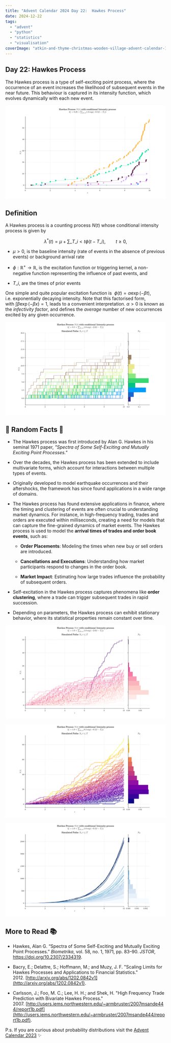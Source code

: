 ```yaml
---
title: "Advent Calendar 2024 Day 22:  Hawkes Process"
date: 2024-12-22
tags: 
  - "advent"
  - "python"
  - "statistics"
  - "visualisation"
coverImage: "atkin-and-thyme-christmas-wooden-village-advent-calendar-1024023_1-edited.jpg"
---
```


## Day 22: Hawkes Process

The Hawkes process is a type of self-exciting point process, where the occurrence of an event increases the likelihood of subsequent events in the near future. This behaviour is captured in its intensity function, which evolves dynamically with each new event.

![](images/hp07.png)

## Definition

A Hawkes process is a counting process $N(t)$ whose conditional intensity process is given by

$$\lambda^{\ast}(t) = \mu + \sum\_{T\_i <t} \phi(t-T\_i), \qquad t\geq 0,$$

- $\mu>0,$ is the baseline intensity (rate of events in the absence of previous events) or background arrival rate

- $\phi: \mathbb{R}^{+}\rightarrow \mathbb{R},$ is the excitation function or triggering kernel, a non-negative function representing the influence of past events, and​

- $T\_i,$ are the times of prior events

One simple and quite popular excitation function is  $\phi(t) = \alpha \exp(-\beta t)$, i.e. exponentially decaying intensity. Note that this factorised form, with $\int \beta \exp(-\beta x) = 1,$ leads to a convenient interpretation. $\alpha>0$ is known as the _infectivity factor_, and defines the _average_ number of new occurrences excited by any given occurrence.

![](images/hp00.png)

## 🔔 Random Facts 🔔

- The Hawkes process was first introduced by Alan G. Hawkes in his seminal 1971 paper, _"Spectra of Some Self-Exciting and Mutually Exciting Point Processes."_ 

- Over the decades, the Hawkes process has been extended to include multivariate forms, which account for interactions between multiple types of events.

- Originally developed to model earthquake occurrences and their aftershocks, the framework has since found applications in a wide range of domains.

- The Hawkes process has found extensive applications in finance, where the timing and clustering of events are often crucial to understanding market dynamics. For instance, in high-frequency trading, trades and orders are executed within milliseconds, creating a need for models that can capture the fine-grained dynamics of market events. The Hawkes process is used to model the **arrival times of trades and order book events**, such as:
    - **Order Placements**: Modeling the times when new buy or sell orders are introduced.
    
    - **Cancellations and Executions**: Understanding how market participants respond to changes in the order book.
    
    - **Market Impact**: Estimating how large trades influence the probability of subsequent orders.

- Self-excitation in the Hawkes process captures phenomena like **order clustering**, where a trade can trigger subsequent trades in rapid succession.

- Depending on parameters, the Hawkes process can exhibit stationary behavior, where its statistical properties remain constant over time.

![](images/hp01.png)

![](images/hp02.png)

![](images/hp03.png)

## More to Read 📚

- Hawkes, Alan G. “Spectra of Some Self-Exciting and Mutually Exciting Point Processes.” _Biometrika_, vol. 58, no. 1, 1971, pp. 83–90. _JSTOR_, https://doi.org/10.2307/2334319.

- Bacry, E.; Delattre, S.; Hoffmann, M.; and Muzy, J. F. "Scaling Limits for Hawkes Processes and Applications to Financial Statistics." 2012. [http://arxiv.org/abs/1202.0842v1](http://arxiv.org/abs/1202.0842v1).

- Carlsson, J.; Foo, M. C.; Lee, H. H.; and Shek, H. "High Frequency Trade Prediction with Bivariate Hawkes Process." 2007. [http://users.iems.northwestern.edu/~armbruster/2007msande444/report1b.pdf](http://users.iems.northwestern.edu/~armbruster/2007msande444/report1b.pdf).

P.s. If you are curious about probability distributions visit the [Advent Calendar 2023](https://quantgirl.blog/advent-calendar-2023/) ✨
